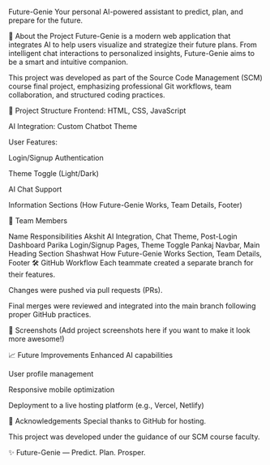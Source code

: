 Future-Genie
Your personal AI-powered assistant to predict, plan, and prepare for the future.

🚀 About the Project
Future-Genie is a modern web application that integrates AI to help users visualize and strategize their future plans.
From intelligent chat interactions to personalized insights, Future-Genie aims to be a smart and intuitive companion.

This project was developed as part of the Source Code Management (SCM) course final project, emphasizing professional Git workflows, team collaboration, and structured coding practices.

📂 Project Structure
Frontend: HTML, CSS, JavaScript

AI Integration: Custom Chatbot Theme

User Features:

Login/Signup Authentication

Theme Toggle (Light/Dark)

AI Chat Support

Information Sections (How Future-Genie Works, Team Details, Footer)

👥 Team Members

Name	Responsibilities
Akshit	AI Integration, Chat Theme, Post-Login Dashboard
Parika	Login/Signup Pages, Theme Toggle
Pankaj	Navbar, Main Heading Section
Shashwat	How Future-Genie Works Section, Team Details, Footer
🛠️ GitHub Workflow
Each teammate created a separate branch for their features.

Changes were pushed via pull requests (PRs).

Final merges were reviewed and integrated into the main branch following proper GitHub practices.

📸 Screenshots
(Add project screenshots here if you want to make it look more awesome!)

📈 Future Improvements
Enhanced AI capabilities

User profile management

Responsive mobile optimization

Deployment to a live hosting platform (e.g., Vercel, Netlify)

🌟 Acknowledgements
Special thanks to GitHub for hosting.

This project was developed under the guidance of our SCM course faculty.

✨ Future-Genie — Predict. Plan. Prosper.
